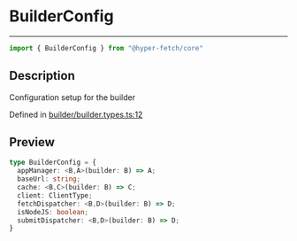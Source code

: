 

# BuilderConfig

<div class="api-docs__separator" data-reactroot="">

---

</div><div class="api-docs__import" data-reactroot="">

```ts
import { BuilderConfig } from "@hyper-fetch/core"
```

</div><div class="api-docs__section">

## Description

</div><div class="api-docs__description"><span class="api-docs__do-not-parse">

Configuration setup for the builder

</span></div><p class="api-docs__definition">

Defined in [builder/builder.types.ts:12](https://github.com/BetterTyped/hyper-fetch/blob/7e232edb/packages/core/src/builder/builder.types.ts#L12)

</p><div class="api-docs__section">

## Preview

</div><div class="api-docs__preview type">

```ts
type BuilderConfig = {
  appManager: <B,A>(builder: B) => A; 
  baseUrl: string; 
  cache: <B,C>(builder: B) => C; 
  client: ClientType; 
  fetchDispatcher: <B,D>(builder: B) => D; 
  isNodeJS: boolean; 
  submitDispatcher: <B,D>(builder: B) => D; 
}
```

</div>